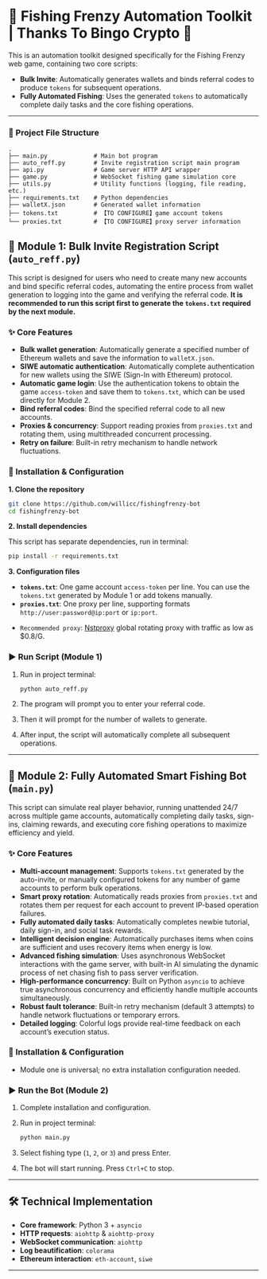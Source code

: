 # 🎣 Fishing Frenzy Automation Toolkit | Thanks To Bingo Crypto 🤖

This is an automation toolkit designed specifically for the Fishing Frenzy web game, containing two core scripts:

* **Bulk Invite**: Automatically generates wallets and binds referral codes to produce `tokens` for subsequent operations.
* **Fully Automated Fishing**: Uses the generated `tokens` to automatically complete daily tasks and the core fishing operations.

---

### 📁 Project File Structure

```text
.
├── main.py             # Main bot program
├── auto_reff.py        # Invite registration script main program
├── api.py              # Game server HTTP API wrapper
├── game.py             # WebSocket fishing game simulation core
├── utils.py            # Utility functions (logging, file reading, etc.)
├── requirements.txt    # Python dependencies
├── walletX.json        # Generated wallet information
├── tokens.txt          # 【TO CONFIGURE】game account tokens
└── proxies.txt         # 【TO CONFIGURE】proxy server information
```

## 👥 Module 1: Bulk Invite Registration Script (`auto_reff.py`)

This script is designed for users who need to create many new accounts and bind specific referral codes, automating the entire process from wallet generation to logging into the game and verifying the referral code. **It is recommended to run this script first to generate the `tokens.txt` required by the next module.**

### ✨ Core Features

* **Bulk wallet generation**: Automatically generate a specified number of Ethereum wallets and save the information to `walletX.json`.
* **SIWE automatic authentication**: Automatically complete authentication for new wallets using the SIWE (Sign-In with Ethereum) protocol.
* **Automatic game login**: Use the authentication tokens to obtain the game `access-token` and save them to `tokens.txt`, which can be used directly for Module 2.
* **Bind referral codes**: Bind the specified referral code to all new accounts.
* **Proxies & concurrency**: Support reading proxies from `proxies.txt` and rotating them, using multithreaded concurrent processing.
* **Retry on failure**: Built-in retry mechanism to handle network fluctuations.

### 🔧 Installation & Configuration

**1. Clone the repository**

```bash
git clone https://github.com/willicc/fishingfrenzy-bot
cd fishingfrenzy-bot
```

**2. Install dependencies**

This script has separate dependencies, run in terminal:

```bash
pip install -r requirements.txt
```

**3. Configuration files**

* **`tokens.txt`**: One game account `access-token` per line. You can use the `tokens.txt` generated by Module 1 or add tokens manually.
* **`proxies.txt`**: One proxy per line, supporting formats `http://user:password@ip:port` or `ip:port`.

- `Recommended proxy`:   [Nstproxy](https://app.nstproxy.com/register?i=O5qx52) global rotating proxy with traffic as low as \$0.8/G.

### ▶️ Run Script (Module 1)

1. Run in project terminal:

   ```bash
   python auto_reff.py
   ```
2. The program will prompt you to enter your referral code.
3. Then it will prompt for the number of wallets to generate.
4. After input, the script will automatically complete all subsequent operations.

---

## 🤖 Module 2: Fully Automated Smart Fishing Bot (`main.py`)

This script can simulate real player behavior, running unattended 24/7 across multiple game accounts, automatically completing daily tasks, sign-ins, claiming rewards, and executing core fishing operations to maximize efficiency and yield.

### ✨ Core Features

* **Multi-account management**: Supports `tokens.txt` generated by the auto-invite, or manually configured tokens for any number of game accounts to perform bulk operations.
* **Smart proxy rotation**: Automatically reads proxies from `proxies.txt` and rotates them per request for each account to prevent IP-based operation failures.
* **Fully automated daily tasks**: Automatically completes newbie tutorial, daily sign-in, and social task rewards.
* **Intelligent decision engine**: Automatically purchases items when coins are sufficient and uses recovery items when energy is low.
* **Advanced fishing simulation**: Uses asynchronous WebSocket interactions with the game server, with built-in AI simulating the dynamic process of net chasing fish to pass server verification.
* **High-performance concurrency**: Built on Python `asyncio` to achieve true asynchronous concurrency and efficiently handle multiple accounts simultaneously.
* **Robust fault tolerance**: Built-in retry mechanism (default 3 attempts) to handle network fluctuations or temporary errors.
* **Detailed logging**: Colorful logs provide real-time feedback on each account’s execution status.

### 🔧 Installation & Configuration

* Module one is universal; no extra installation configuration needed.

### ▶️ Run the Bot (Module 2)

1. Complete installation and configuration.
2. Run in project terminal:

   ```bash
   python main.py
   ```
3. Select fishing type (`1`, `2`, or `3`) and press Enter.
4. The bot will start running. Press `Ctrl+C` to stop.

---

## 🛠️ Technical Implementation

* **Core framework**: Python 3 + `asyncio`
* **HTTP requests**: `aiohttp` & `aiohttp-proxy`
* **WebSocket communication**: `aiohttp`
* **Log beautification**: `colorama`
* **Ethereum interaction**: `eth-account`, `siwe`

---

